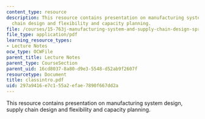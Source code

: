 ```yaml
---
content_type: resource
description: This resource contains presentation on manufacturing system design, supply
  chain design and flexibility and capacity planning.
file: /courses/15-763j-manufacturing-system-and-supply-chain-design-spring-2005/297a9416e7c155a2efae7890f667dd2a_classintro.pdf
file_type: application/pdf
learning_resource_types:
- Lecture Notes
ocw_type: OCWFile
parent_title: Lecture Notes
parent_type: CourseSection
parent_uid: 16cd8037-8a80-d9e3-5548-d52ab9f2607f
resourcetype: Document
title: classintro.pdf
uid: 297a9416-e7c1-55a2-efae-7890f667dd2a
---
```

This resource contains presentation on manufacturing system design, supply chain design and flexibility and capacity planning.

